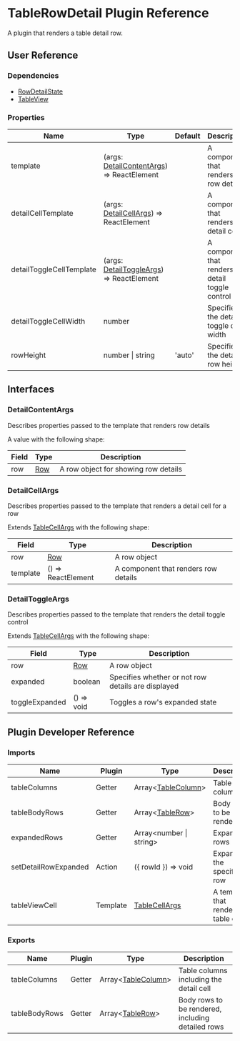 # TableRowDetail Plugin Reference

A plugin that renders a table detail row.

## User Reference

### Dependencies

- [RowDetailState](row-detail-state.md)
- [TableView](table-view.md)

### Properties

Name | Type | Default | Description
-----|------|---------|------------
template | (args: [DetailContentArgs](#detail-content-args)) => ReactElement | | A component that renders row details
detailCellTemplate | (args: [DetailCellArgs](#detail-cell-args)) => ReactElement | | A component that renders a detail cell
detailToggleCellTemplate | (args: [DetailToggleArgs](#detail-toggle-args)) => ReactElement | | A component that renders the detail toggle control
detailToggleCellWidth | number | | Specifies the detail toggle cell width
rowHeight | number &#124; string | 'auto' | Specifies the detail row height

## Interfaces

### <a name="detail-content-args"></a>DetailContentArgs

Describes properties passed to the template that renders row details

A value with the following shape:

Field | Type | Description
------|------|------------
row | [Row](grid.md#row) | A row object for showing row details

### <a name="detail-cell-args"></a>DetailCellArgs

Describes properties passed to the template that renders a detail cell for a row

Extends [TableCellArgs](table-view.md#table-cell-args) with the following shape:

Field | Type | Description
------|------|------------
row | [Row](grid.md#row) | A row object
template | () => ReactElement | A component that renders row details

### <a name="detail-toggle-args"></a>DetailToggleArgs

Describes properties passed to the template that renders the detail toggle control

Extends [TableCellArgs](table-view.md#table-cell-args) with the following shape:

Field | Type | Description
------|------|------------
row | [Row](grid.md#row) | A row object
expanded | boolean | Specifies whether or not row details are displayed
toggleExpanded | () => void | Toggles a row's expanded state

## Plugin Developer Reference

### Imports

Name | Plugin | Type | Description
-----|--------|------|------------
tableColumns | Getter | Array&lt;[TableColumn](table-view.md#table-column)&gt; | Table columns
tableBodyRows | Getter | Array&lt;[TableRow](table-view.md#table-row)&gt; | Body rows to be rendered
expandedRows | Getter | Array&lt;number &#124; string&gt; | Expanded rows
setDetailRowExpanded | Action | ({ rowId }) => void | Expands the specified row
tableViewCell | Template | [TableCellArgs](table-view.md#table-cell-args) | A template that renders a table cell

### Exports

Name | Plugin | Type | Description
-----|--------|------|------------
tableColumns | Getter | Array&lt;[TableColumn](table-view.md#table-column)&gt; | Table columns including the detail cell
tableBodyRows | Getter | Array&lt;[TableRow](table-view.md#table-row)&gt; | Body rows to be rendered, including detailed rows
